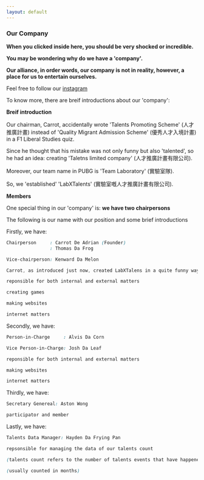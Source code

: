 ```yaml
---
layout: default
---
```


### Our Company
 
__When you clicked inside here, you should be very shocked or incredible.__

__You may be wondering why do we have a 'company'.__
 
__Our alliance, in order words, our company is not in reality, however, a place for us to entertain ourselves.__

Feel free to follow our [instagram](https://www.instagram.com/labxtalents/)

To know more, there are breif introductions about our 'company':

**Breif introduction**

Our chairman, Carrot, accidentally wrote 'Talents Promoting Scheme' (人才推廣計畫) instead of 'Quality Migrant Admission Scheme' (優秀人才入境計畫) in a F1 Liberal Studies quiz.

Since he thought that his mistake was not only funny but also 'talented', so he had an idea: creating 'Taletns limited company' (人才推廣計畫有限公司).

Moreover, our team name in PUBG is 'Team Laboratory' (實驗室隊).

So, we 'established' 'LabXTalents' (實驗室嘅人才推廣計畫有限公司).

**Members**

One special thing in our 'company' is: **we have two chairpersons**

The following is our name with our position and some brief introductions



Firstly, we have:

```css
Chairperson     : Carrot De Adrian (Founder)
                : Thomas Da Frog

Vice-chairperson: Kenward Da Melon
```
```css
Carrot, as introduced just now, created LabXTalens in a quite funny way.

reponsible for both internal and external matters

creating games

making websites

internet matters
```

Secondly, we have:

```css
Person-in-Charge     : Alvis Da Corn

Vice Person-in-Charge: Josh Da Leaf
```

```css
reponsible for both internal and external matters

making websites

internet matters
```

Thirdly, we have:

```css
Secretary Genereal: Aston Wong
```

```css
participator and member
```

Lastly, we have:

```css
Talents Data Manager: Hayden Da Frying Pan
```

```css
repsonsible for managing the data of our talents count

(talents count refers to the number of talents events that have happened)

(usually counted in months)
```
